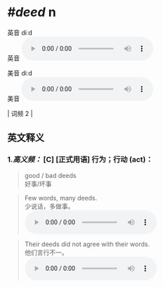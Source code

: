# ***\#deed*** n
英音 diːd  
英音
<audio src="./media/deed-B.aac" controls="controls"></audio>

美音 diːd  
美音
<audio src="./media/deed.aac" controls="controls"></audio>



| 词频 2 |  

英文释义
---
### 1.*高义频：* **[C] [正式用语] 行为；行动 (act)：**  

 > good / bad deeds   
 > 好事/坏事    

 > Few words, many deeds.   
 > 少说话，多做事。    
<audio src="./media/deed-1.aac" controls="controls"></audio>

 > Their deeds did not agree with their words.   
 > 他们言行不一。    
<audio src="./media/deed-2.aac" controls="controls"></audio>


